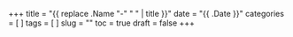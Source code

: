 +++
title = "{{ replace .Name "-" " " | title }}"
date = "{{ .Date }}"
categories = [ ]
tags = [ ]
slug = ""
toc = true
draft = false
+++
